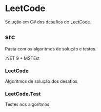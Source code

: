 # LeetCode

Solução em C# dos desafios do [LeetCode](https://leetcode.com/problemset/).

## src

Pasta com os algoritmos de solução e testes.

.NET 9 + MSTEst

### LeetCode

Algoritmos de solução dos desafios.

### LeetCode.Test

Testes nos algoritmos.
